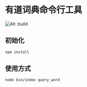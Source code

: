 # 有道词典命令行工具

![Alt :build](https://api.travis-ci.org/NinoFocus/YoudaoDict.svg)

## 初始化

```bash
npm install
```

## 使用方式

```bash
node bin/index query_word
```

